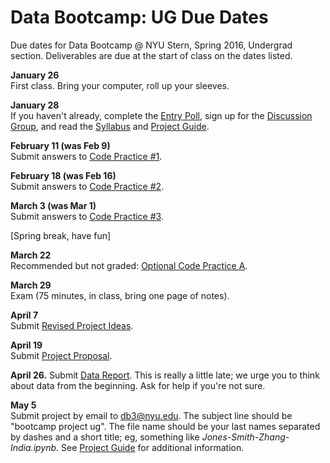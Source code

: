 # Data Bootcamp:  UG Due Dates 

Due dates for Data Bootcamp @ NYU Stern, Spring 2016, Undergrad section.  Deliverables are due at the start of class on the dates listed.   

**January 26** <br> First class.  Bring your computer, roll up your sleeves.  

**January 28** <br> If you haven't already, complete the [Entry Poll](https://docs.google.com/forms/d/1N7ugrqIQNHm_e1BLVAtaRMnC8SmSiTDMoYBy_0FYZic/viewform), sign up for the [Discussion Group](https://groups.google.com/forum/#!forum/nyu_data_bootcamp_ug), and read the [Syllabus](https://github.com/DaveBackus/Data_Bootcamp/blob/master/Documents/bootcamp_syllabus.pdf) and [Project Guide](https://github.com/DaveBackus/Data_Bootcamp/blob/master/Documents/bootcamp_project.pdf).  

**February 11 (was Feb 9)** <br> Submit answers to [Code Practice #1](https://github.com/DaveBackus/Data_Bootcamp/blob/master/Documents/bootcamp_practice_1.pdf).

**February 18 (was Feb 16)** <br> Submit answers to [Code Practice #2](https://github.com/DaveBackus/Data_Bootcamp/blob/master/Documents/bootcamp_practice_2.pdf).

**March 3 (was Mar 1)** <br> Submit answers to [Code Practice #3](https://github.com/DaveBackus/Data_Bootcamp/blob/master/Documents/bootcamp_practice_3.pdf).


[Spring break, have fun]  


**March 22** <br> Recommended but not graded:  [Optional Code Practice A](https://github.com/DaveBackus/Data_Bootcamp/blob/master/Code/IPython/bootcamp_practice_a.ipynb).


**March 29** <br> Exam (75 minutes, in class, bring one page of notes).  

**April 7** <br> Submit [Revised Project Ideas](https://github.com/DaveBackus/Data_Bootcamp/blob/master/Documents/bootcamp_project.pdf).  

**April 19** <br> Submit [Project Proposal](https://github.com/DaveBackus/Data_Bootcamp/blob/master/Documents/bootcamp_project.pdf).  

**April 26.** Submit [Data Report](https://github.com/DaveBackus/Data_Bootcamp/blob/master/Documents/bootcamp_project.pdf).  This is really a little late; we urge you to think about data from the beginning. Ask for help if you're not sure.  

**May 5** <br> Submit project by email to db3@nyu.edu. The subject line should be "bootcamp project ug".  The file name should be your last names separated by dashes and a short title;  eg, something like *Jones-Smith-Zhang-India.ipynb*. See [Project Guide](https://github.com/DaveBackus/Data_Bootcamp/blob/master/Documents/bootcamp_project.pdf) for additional information.
